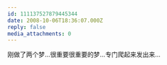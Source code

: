 ```yaml
---
id: 111137527879445344
date: 2008-10-06T18:36:07.000Z
reply: false
media_attachments: 0
---
```


刚做了两个梦…很重要很重要的梦…专门爬起来发出来…

